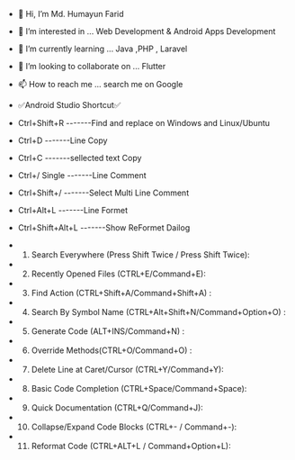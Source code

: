 - 👋 Hi, I’m Md. Humayun Farid
- 👀 I’m interested in ... Web Development & Android Apps Development
- 🌱 I’m currently learning ... Java ,PHP , Laravel
- 💞️ I’m looking to collaborate on ... Flutter
- 📫 How to reach me ... search me on Google 


- ✅Android Studio Shortcut✅
- Ctrl+Shift+R     -------Find and replace on Windows and Linux/Ubuntu
- Ctrl+D           -------Line Copy
- Ctrl+C           -------sellected text Copy
- Ctrl+/ Single    -------Line Comment
- Ctrl+Shift+/     -------Select Multi Line Comment
- Ctrl+Alt+L       -------Line Formet
- Ctrl+Shift+Alt+L -------Show ReFormet Dailog
- 1. Search Everywhere (Press Shift Twice / Press Shift Twice):
- 2. Recently Opened Files (CTRL+E/Command+E):
- 3. Find Action (CTRL+Shift+A/Command+Shift+A) :
- 4. Search By Symbol Name (CTRL+Alt+Shift+N/Command+Option+O) :
- 5. Generate Code (ALT+INS/Command+N) :
- 6. Override Methods(CTRL+O/Command+O) :
- 7. Delete Line at Caret/Cursor (CTRL+Y/Command+Y):
- 8. Basic Code Completion (CTRL+Space/Command+Space):
- 9. Quick Documentation (CTRL+Q/Command+J):
- 10. Collapse/Expand Code Blocks (CTRL+- / Command+-):
- 11. Reformat Code (CTRL+ALT+L / Command+Option+L):

